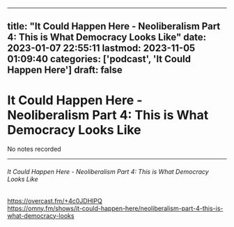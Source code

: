 
---
title: "It Could Happen Here - Neoliberalism Part 4: This is What Democracy Looks Like"
date: 2023-01-07 22:55:11
lastmod: 2023-11-05 01:09:40
categories: ['podcast', 'It Could Happen Here']
draft: false
---


# It Could Happen Here - Neoliberalism Part 4: This is What Democracy Looks Like

No notes recorded

- - -
###### It Could Happen Here - Neoliberalism Part 4: This is What Democracy Looks Like

https://overcast.fm/+4c0JDHIPQ  
https://omny.fm/shows/it-could-happen-here/neoliberalism-part-4-this-is-what-democracy-looks

<!-- #public #podcast #It Could Happen Here# -->

<!-- {BearID:6DCBDAF5-D2CA-4F18-BD64-AC7B4E14A9C9-28016-00002D980D99BE12} -->
